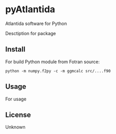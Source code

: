 # pyAtlantida

Atlantida software for Python

Desctiption for package

## Install

For build Python module from Fotran source:

    python -m numpy.f2py -c -m ggmcalc src/....f90

## Usage

For usage 

## License

Unknown
